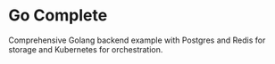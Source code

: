 # Go Complete

Comprehensive Golang backend example with Postgres and Redis for storage and Kubernetes for orchestration.
